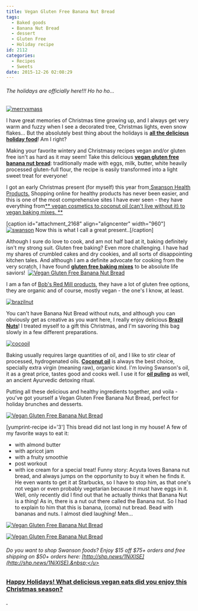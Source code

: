 ```yaml
---
title: Vegan Gluten Free Banana Nut Bread
tags:
  - Baked goods
  - Banana Nut Bread
  - dessert
  - Gluten Free
  - Holiday recipe
id: 2112
categories:
  - Recipes
  - Sweets
date: 2015-12-26 02:08:29
---
```


###### The holidays are officially here!!! Ho ho ho...

[![merryxmass](http://girlintheraw.com/wp-content/uploads/2015/12/merryxmass.gif)](http://girlintheraw.com/wp-content/uploads/2015/12/merryxmass.gif)

I have great memories of Christmas time growing up, and I always get very warm and fuzzy when I see a decorated tree, Christmas lights, even snow flakes... But the absolutely best thing about the holidays is <span style="text-decoration: underline;">**all the delicious holiday food**</span>! Am I right?

Making your favorite wintery and Christmasy recipes vegan and/or gluten free isn't as hard as it may seem! Take this delicious <span style="text-decoration: underline;">**vegan gluten free banana nut bread**</span>: traditionally made with eggs, milk, butter, white heavily processed gluten-full flour, the recipe is&nbsp;easily transformed into a light sweet treat for everyone!

I got an early Christmas present (for myself) this year from<span style="text-decoration: underline;"> [Swanson Health Products](https://www.swansonvitamins.com/).</span>&nbsp;Shopping online for healthy products has never been easier, and this is one of the most comprehensive sites I have ever seen - they have everything from<span style="text-decoration: underline;">** vegan cosmetics to coconut oil (can't live without it) to vegan baking mixes.&nbsp;**</span>

[caption id="attachment_2168" align="aligncenter" width="960"][![swanson](http://girlintheraw.com/wp-content/uploads/2015/12/swanson-960x693.jpg)](http://girlintheraw.com/wp-content/uploads/2015/12/swanson.jpg) Now this is what I call a great present..[/caption]

Although I sure do love to cook, and am not half bad at it, baking definitely isn't my strong suit. Gluten free baking? Even more challenging. I have had my shares of crumbled cakes and dry cookies, and all sorts of disappointing kitchen tales. And although I am a definite advocate for cooking from the very scratch, I have found <span style="text-decoration: underline;">**gluten free baking mixes**</span> to be absolute life saviors!&nbsp;
[![Vegan Gluten Free Banana Nut Bread](http://girlintheraw.com/wp-content/uploads/2015/12/bnut2-960x960.jpg)](http://girlintheraw.com/wp-content/uploads/2015/12/bnut2.jpg)

I am a fan of <span style="text-decoration: underline;">[Bob's Red Mill products](https://www.bobsredmill.com/)</span>, they have a lot of gluten free options, they are organic and of course, mostly vegan - the one's I know, at least.&nbsp;

[![brazilnut](http://girlintheraw.com/wp-content/uploads/2015/12/brazilnut-960x720.jpg)](http://girlintheraw.com/wp-content/uploads/2015/12/brazilnut.jpg)

You can't have Banana Nut Bread without nuts, and although you can obviously get as creative as you want here, I really enjoy delicious <span style="text-decoration: underline;">**Brazil Nuts**</span>! I treated myself to a gift this Christmas, and I'm savoring this bag slowly in a few different preparations.

[![cocooil](http://girlintheraw.com/wp-content/uploads/2015/12/cocooil-960x720.jpg)](http://girlintheraw.com/wp-content/uploads/2015/12/cocooil.jpg)

Baking usually requires large quantities of oil, and I like to stir clear of processed, hydrogenated oils. <span style="text-decoration: underline;">**Coconut oil**</span> is always the best choice, specially extra virgin (meaning raw), organic kind. I'm loving Swanson's oil, it as a great price, tastes good and cooks well. I use it for <span style="text-decoration: underline;">**oil puling**</span> as well, an ancient Ayurvedic detoxing ritual.&nbsp;

Putting all these delicious and healthy ingredients together, and voila - you've got yourself a Vegan Gluten Free Banana Nut Bread, perfect for holiday brunches and desserts.&nbsp;

[![Vegan Gluten Free Banana Nut Bread](http://girlintheraw.com/wp-content/uploads/2015/12/bnut4-960x960.jpg)](http://girlintheraw.com/wp-content/uploads/2015/12/bnut4.jpg)

[yumprint-recipe id='3']&nbsp;This bread did not last long in my house! A few of my favorite ways to eat it:

*   with almond butter
*   with apricot jam
*   with a fruity smoothie
*   post workout
*   with ice cream for a special treat!
Funny story: Acyuta loves Banana nut bread, and always jumps on the&nbsp;opportunity to buy it when he finds it. He even wants to get it at Starbucks, so I have to stop him, as that one's not vegan or even probably vegetarian because it must have eggs in it. Well, only recently did I find out that he actually thinks that Banana Nut is a thing! As in, there is a nut out there called the Banana nut. So I had to explain to him that this is banana, (coma) nut bread. Bead with bananas and nuts. I almost died laughing! Men...&nbsp;

[![Vegan Gluten Free Banana Nut Bread](http://girlintheraw.com/wp-content/uploads/2015/12/bnut3-960x960.jpg)](http://girlintheraw.com/wp-content/uploads/2015/12/bnut3.jpg)

[![Vegan Gluten Free Banana Nut Bread](http://girlintheraw.com/wp-content/uploads/2015/12/bnut5-960x960.jpg)](http://girlintheraw.com/wp-content/uploads/2015/12/bnut5.jpg)

###### Do you want to shop Swanson foods? Enjoy $15 off $75+ orders and free shipping on $50+ orders here: <u>[http://shp.news/1NiXISE](http://shp.news/1NiXISE).&nbsp;</u>

### Happy Holidays! What delicious vegan eats did you enjoy this Christmas season?

&nbsp;
